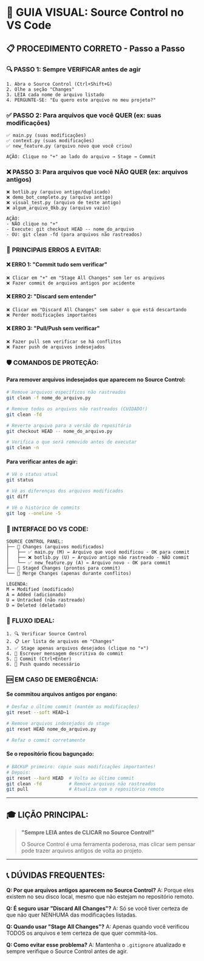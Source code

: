 # 🎯 **GUIA VISUAL: Source Control no VS Code**

## 📋 **PROCEDIMENTO CORRETO - Passo a Passo**

### 🔍 **PASSO 1: Sempre VERIFICAR antes de agir**

```
1. Abra o Source Control (Ctrl+Shift+G)
2. Olhe a seção "Changes"
3. LEIA cada nome de arquivo listado
4. PERGUNTE-SE: "Eu quero este arquivo no meu projeto?"
```

### ✅ **PASSO 2: Para arquivos que você QUER (ex: suas modificações)**

```
✅ main.py (suas modificações)
✅ context.py (suas modificações)
✅ new_feature.py (arquivo novo que você criou)

AÇÃO: Clique no "+" ao lado do arquivo → Stage → Commit
```

### ❌ **PASSO 3: Para arquivos que você NÃO QUER (ex: arquivos antigos)**

```
❌ botlib.py (arquivo antigo/duplicado)
❌ demo_bot_completo.py (arquivo antigo)
❌ visual_test.py (arquivo de teste antigo)
❌ algum_arquivo_0kb.py (arquivo vazio)

AÇÃO:
- NÃO clique no "+"
- Execute: git checkout HEAD -- nome_do_arquivo
- OU: git clean -fd (para arquivos não rastreados)
```

### 🚨 **PRINCIPAIS ERROS A EVITAR:**

#### ❌ **ERRO 1: "Commit tudo sem verificar"**
```
❌ Clicar em "+" em "Stage All Changes" sem ler os arquivos
❌ Fazer commit de arquivos antigos por acidente
```

#### ❌ **ERRO 2: "Discard sem entender"**
```
❌ Clicar em "Discard All Changes" sem saber o que está descartando
❌ Perder modificações importantes
```

#### ❌ **ERRO 3: "Pull/Push sem verificar"**
```
❌ Fazer pull sem verificar se há conflitos
❌ Fazer push de arquivos indesejados
```

### 🛡️ **COMANDOS DE PROTEÇÃO:**

#### **Para remover arquivos indesejados que aparecem no Source Control:**
```bash
# Remove arquivos específicos não rastreados
git clean -f nome_do_arquivo.py

# Remove todos os arquivos não rastreados (CUIDADO!)
git clean -fd

# Reverte arquivo para a versão do repositório
git checkout HEAD -- nome_do_arquivo.py

# Verifica o que será removido antes de executar
git clean -n
```

#### **Para verificar antes de agir:**
```bash
# Vê o status atual
git status

# Vê as diferenças dos arquivos modificados
git diff

# Vê o histórico de commits
git log --oneline -5
```

### 📱 **INTERFACE DO VS CODE:**

```
SOURCE CONTROL PANEL:
├── 📁 Changes (arquivos modificados)
│   ├── ✅ main.py (M) ← Arquivo que você modificou - OK para commit
│   ├── ❌ botlib.py (U) ← Arquivo antigo não rastreado - NÃO commit
│   └── ✅ new_feature.py (A) ← Arquivo novo - OK para commit
├── 📁 Staged Changes (prontos para commit)
└── 📁 Merge Changes (apenas durante conflitos)

LEGENDA:
M = Modified (modificado)
A = Added (adicionado)
U = Untracked (não rastreado)
D = Deleted (deletado)
```

### 🎯 **FLUXO IDEAL:**

```
1. 🔍 Verificar Source Control
2. 📋 Ler lista de arquivos em "Changes"
3. ✅ Stage apenas arquivos desejados (clique no "+")
4. 📝 Escrever mensagem descritiva do commit
5. 💾 Commit (Ctrl+Enter)
6. 🚀 Push quando necessário
```

### 🆘 **EM CASO DE EMERGÊNCIA:**

#### **Se commitou arquivos antigos por engano:**
```bash
# Desfaz o último commit (mantém as modificações)
git reset --soft HEAD~1

# Remove arquivos indesejados do stage
git reset HEAD nome_do_arquivo.py

# Refaz o commit corretamente
```

#### **Se o repositório ficou bagunçado:**
```bash
# BACKUP primeiro: copie suas modificações importantes!
# Depois:
git reset --hard HEAD  # Volta ao último commit
git clean -fd          # Remove arquivos não rastreados
git pull               # Atualiza com o repositório remoto
```

---

## 🎓 **LIÇÃO PRINCIPAL:**

> **"Sempre LEIA antes de CLICAR no Source Control!"**
>
> O Source Control é uma ferramenta poderosa, mas clicar sem pensar pode trazer arquivos antigos de volta ao projeto.

---

## 📞 **DÚVIDAS FREQUENTES:**

**Q: Por que arquivos antigos aparecem no Source Control?**
A: Porque eles existem no seu disco local, mesmo que não estejam no repositório remoto.

**Q: É seguro usar "Discard All Changes"?**
A: Só se você tiver certeza de que não quer NENHUMA das modificações listadas.

**Q: Quando usar "Stage All Changes"?**
A: Apenas quando você verificou TODOS os arquivos e tem certeza de que quer commitá-los.

**Q: Como evitar esse problema?**
A: Mantenha o `.gitignore` atualizado e sempre verifique o Source Control antes de agir.
